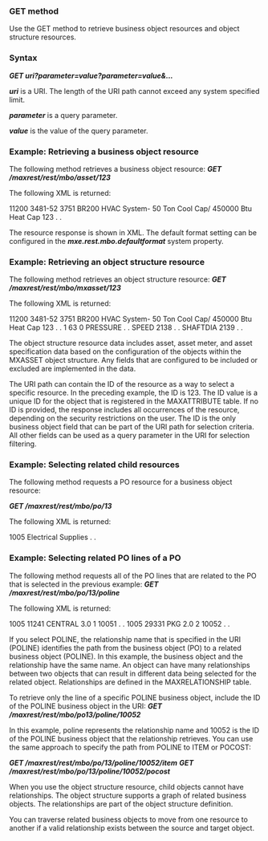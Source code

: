 ### GET method

Use the GET method to retrieve business object resources and object structure resources.

### Syntax

***GET uri?parameter=value?parameter=value&...***

***uri*** is a URI. The length of the URI path cannot exceed any system specified limit.

***parameter*** is a query parameter.

***value*** is the value of the query parameter.

### Example: Retrieving a business object resource
The following method retrieves a business object resource:
***GET /maxrest/rest/mbo/asset/123***

The following XML is returned:
<?xml version="1.0" encoding="UTF-8" ?> 
  <ASSET xmlns="http://www.ibm.com/maximo"
      xmlns:xsi="http://www.w3.org/2001/XMLSchema-instance">
    <ASSETNUM>11200</ASSETNUM> 
    <SERIALNUM>3481-52</SERIALNUM> 
    <ASSETTAG>3751</ASSETTAG> 
    <LOCATION>BR200</LOCATION> 
    <DESCRIPTION>HVAC System- 50 Ton Cool Cap/ 450000 Btu Heat Cap</DESCRIPTION> 
    <ASSETUID>123</ASSETUID> 
    .
    .
  </ASSET>
  
The resource response is shown in XML. The default format setting can be configured in the ***mxe.rest.mbo.defaultformat*** system property.


### Example: Retrieving an object structure resource
The following method retrieves an object structure resource:
***GET /maxrest/rest/mbo/mxasset/123***

The following XML is returned:

<?xml version="1.0" encoding="UTF-8" ?> 
  <QueryMXASSETResponse xmlns="http://www.ibm.com/maximo" 
    xmlns:xsi="http://www.w3.org/2001/XMLSchema-instance" 
    creationDateTime="2011-04-07T11:43:59-04:00" 
    transLanguage="EN" baseLanguage="EN" messageID="1302195161355515345" 
    maximoVersion="7 5 20110405-0030 V7500-718" rsStart="0" rsTotal="1" 
    rsCount="1"> 
    <MXASSETSet> 
      <ASSET> 
        <ASSETNUM>11200</ASSETNUM> 
        <SERIALNUM>3481-52</SERIALNUM> 
        <ASSETTAG>3751</ASSETTAG> 
        <LOCATION>BR200</LOCATION> 
        <DESCRIPTION>HVAC System- 50 Ton Cool Cap/ 450000 Btu Heat Cap</DESCRIPTION>
        <ASSETUID>123</ASSETUID> 
        .
        .
        <ASSETMETER> 
          <ACTIVE>1</ACTIVE> 
          <ASSETMETERID>63</ASSETMETERID> 
          <LASTREADING>0</LASTREADING> 
          <METERNAME>PRESSURE</METERNAME> 
          .
          .
        </ASSETMETER> 
        <ASSETSPEC> 
          <ASSETATTRID>SPEED</ASSETATTRID> 
          <ASSETSPECID>2138</ASSETSPECID> 
          .
          .
        </ASSETSPEC> 
        <ASSETSPEC> 
          <ASSETATTRID>SHAFTDIA</ASSETATTRID> 
          <ASSETSPECID>2139</ASSETSPECID> 
          .
          .
        </ASSETSPEC> 
      </ASSET> 
    </MXASSETSet> 
  </QueryMXASSETResponse>

The object structure resource data includes asset, asset meter, and asset specification data based on the configuration of the objects within the MXASSET object structure. Any fields that are configured to be included or excluded are implemented in the data.

The URI path can contain the ID of the resource as a way to select a specific resource. In the preceding example, the ID is 123. The ID value is a unique ID for the object that is registered in the MAXATTRIBUTE table. If no ID is provided, the response includes all occurrences of the resource, depending on the security restrictions on the user. The ID is the only business object field that can be part of the URI path for selection criteria. All other fields can be used as a query parameter in the URI for selection filtering.


### Example: Selecting related child resources
The following method requests a PO resource for a business object resource:

***GET /maxrest/rest/mbo/po/13***

The following XML is returned:
<?xml version="1.0" encoding="UTF-8" ?> 
  <PO xmlns="http://www.ibm.com/maximo" 
    xmlns:xsi="http://www.w3.org/2001/XMLSchema-instance">
    <PONUM>1005</PONUM> 
    <DESCRIPTION>Electrical Supplies</DESCRIPTION>
    .
    .
  </PO>

### Example: Selecting related PO lines of a PO
The following method requests all of the PO lines that are related to the PO that is selected in the previous example:
***GET /maxrest/rest/mbo/po/13/poline***

The following XML is returned:
<?xml version="1.0" encoding="UTF-8" ?> 
  <POLINEMboSet rsStart="0" rsTotal="2" rsCount="2" 
    xmlns="http://www.ibm.com/maximo" 
    xmlns:xsi="http://www.w3.org/2001/XMLSchema-instance">
    <POLINE xmlns="http://www.ibm.com/maximo" 
      xmlns:xsi="http://www.w3.org/2001/XMLSchema-instance">
      <PONUM>1005</PONUM> 
      <ITEMNUM>11241</ITEMNUM> 
      <STORELOC>CENTRAL</STORELOC> 
      <ORDERQTY>3.0</ORDERQTY> 
      <POLINENUM>1</POLINENUM> 
      <POLINEID>10051</POLINEID> 
      .
      .
    </POLINE>
    <POLINE xmlns="http://www.ibm.com/maximo" 
      xmlns:xsi="http://www.w3.org/2001/XMLSchema-instance">
      <PONUM>1005</PONUM> 
      <ITEMNUM>29331</ITEMNUM> 
      <STORELOC>PKG</STORELOC> 
      <ORDERQTY>2.0</ORDERQTY> 
      <POLINENUM>2</POLINENUM> 
      <POLINEID>10052</POLINEID> 
      .
      .
    </POLINE>
  </POLINEMboSet>

If you select POLINE, the relationship name that is specified in the URI (POLINE) identifies the path from the business object (PO) to a related business object (POLINE). In this example, the business object and the relationship have the same name. An object can have many relationships between two objects that can result in different data being selected for the related object. Relationships are defined in the MAXRELATIONSHIP table.

To retrieve only the line of a specific POLINE business object, include the ID of the POLINE business object in the URI:
***GET /maxrest/rest/mbo/po13/poline/10052***

In this example, poline represents the relationship name and 10052 is the ID of the POLINE business object that the relationship retrieves. You can use the same approach to specify the path from POLINE to ITEM or POCOST:

***GET /maxrest/rest/mbo/po/13/poline/10052/item***
***GET /maxrest/rest/mbo/po/13/poline/10052/pocost***

When you use the object structure resource, child objects cannot have relationships. The object structure supports a graph of related business objects. The relationships are part of the object structure definition.

You can traverse related business objects to move from one resource to another if a valid relationship exists between the source and target object.
